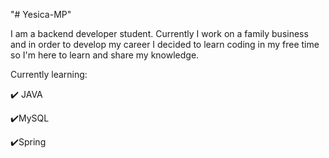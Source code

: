 "# Yesica-MP" 

I am a backend developer student. Currently I work on a family business and in order to develop my career I decided to learn coding in my free time so I'm here to learn and share my knowledge.

Currently learning:

✔️ JAVA

✔️MySQL

✔️Spring

